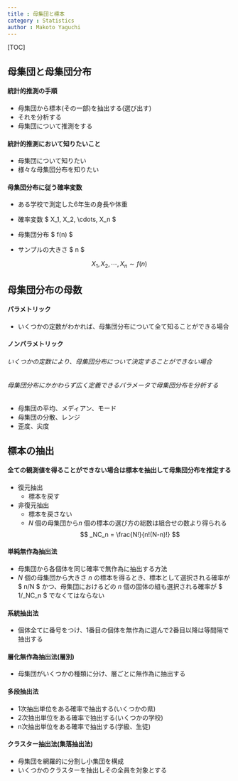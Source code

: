 ```yaml
---
title : 母集団と標本
category : Statistics
author : Makoto Yaguchi
---
```


[TOC]

## 母集団と母集団分布

#### 統計的推測の手順
- 母集団から標本(その一部)を抽出する(選び出す)
- それを分析する
- 母集団について推測をする
#### 統計的推測において知りたいこと
- 母集団について知りたい
- 様々な母集団分布を知りたい
#### 母集団分布に従う確率変数
- ある学校で測定した6年生の身長や体重

- 確率変数 $ X_1, X_2, \cdots, X_n $
- 母集団分布 $ f(n) $
- サンプルの大きさ $ n $

$$ X_1, X_2, \cdots, X_n \sim f(n) $$

## 母集団分布の母数

#### パラメトリック
- いくつかの定数がわかれば、母集団分布について全て知ることができる場合
#### ノンパラメトリック

###### いくつかの定数により、母集団分布について決定することができない場合

###### 母集団分布にかかわらず広く定義できるパラメータで母集団分布を分析する
- 母集団の平均、メディアン、モード
- 母集団の分散、レンジ
- 歪度、尖度

## 標本の抽出

#### 全ての観測値を得ることができない場合は標本を抽出して母集団分布を推定する
- 復元抽出
  - 標本を戻す
- 非復元抽出
  - 標本を戻さない
  - $N$ 個の母集団から$n$ 個の標本の選び方の総数は組合せの数より得られる
$$ _NC_n = \frac{N!}{n!(N-n)!} $$

#### 単純無作為抽出法
- 母集団から各個体を同じ確率で無作為に抽出する方法
- $N$ 個の母集団から大きさ $n$ の標本を得るとき、標本として選択される確率が $ n/N $ かつ、母集団におけるどの $n$ 個の固体の組も選択される確率が $ 1/_NC_n $ でなくてはならない

#### 系統抽出法
- 個体全てに番号をつけ、1番目の個体を無作為に選んで2番目以降は等間隔で抽出する

#### 層化無作為抽出法(層別)
- 母集団がいくつかの種類に分け、層ごとに無作為に抽出する

#### 多段抽出法
- 1次抽出単位をある確率で抽出する(いくつかの県)
- 2次抽出単位をある確率で抽出する(いくつかの学校)
- n次抽出単位をある確率で抽出する(学級、生徒)

#### クラスター抽出法(集落抽出法)
- 母集団を網羅的に分割し小集団を構成
- いくつかのクラスターを抽出しその全員を対象とする
